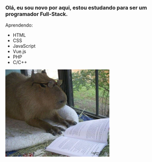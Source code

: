 
<h3>Olá, eu sou novo por aqui, estou estudando para ser um programador Full-Stack.</h3>
<p>Aprendendo:</p>
<ul>
  <li>HTML</li>
  <li>CSS</li>
  <li>JavaScript</li>
  <li>Vue.js</li>
  <li>PHP</li>
  <li>C/C++</li>
</ul>

<img src="foto_github[1].jpg" width="325px">
